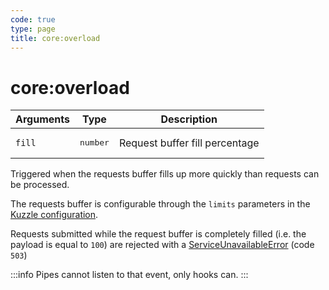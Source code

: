 ```yaml
---
code: true
type: page
title: core:overload
---
```


# core:overload



| Arguments | Type              | Description                    |
| --------- | ----------------- | ------------------------------ |
| `fill`    | <pre>number</pre> | Request buffer fill percentage |

Triggered when the requests buffer fills up more quickly than requests can be processed.

The requests buffer is configurable through the `limits` parameters in the [Kuzzle configuration](/core/2/guides/essentials/configuration).

Requests submitted while the request buffer is completely filled (i.e. the payload is equal to `100`) are rejected with a [ServiceUnavailableError](/core/2/api/essentials/errors/handling#common-errors) (code `503`)

:::info
Pipes cannot listen to that event, only hooks can.
:::
